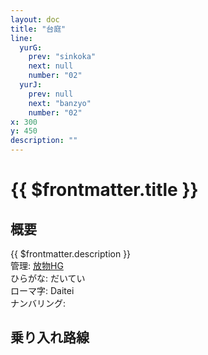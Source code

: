 ```yaml
---
layout: doc
title: "台庭"
line:
  yurG:
    prev: "sinkoka"
    next: null
    number: "02"
  yurJ:
    prev: null
    next: "banzyo"
    number: "02"
x: 300
y: 450
description: ""
---
```


# {{ $frontmatter.title }} <ViewinMap />
<!-- ![駅の写真の説明](駅の写真のURL) -->

<Family />

## 概要
{{ $frontmatter.description }}  
管理: [放物HG](/company/houbutuHG/index.md)     
ひらがな: だいてい  
ローマ字: Daitei  
ナンバリング: <Numberling />

## 乗り入れ路線
<LineInfo />
